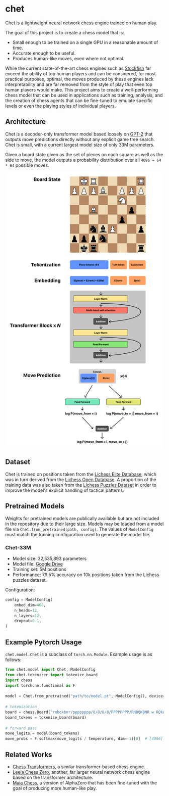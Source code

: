 # chet

Chet is a lightweight neural network chess engine trained on human play.

The goal of this project is to create a chess model that is:

-   Small enough to be trained on a single GPU in a reasonable amount of time.
-   Accurate enough to be useful.
-   Produces human-like moves, even where not optimal.

While the current state-of-the-art chess engines such as [Stockfish](https://stockfishchess.org/) far exceed the ability of top human players and can be considered, for most practical purposes, optimal, the moves produced by these engines lack interpretability and are far removed from the style of play that even top human players would make. This project aims to create a well-performing chess model that can be used in applications such as training, analysis, and the creation of chess agents that can be fine-tuned to emulate specific levels or even the playing styles of individual players.

## Architecture

Chet is a decoder-only transformer model based loosely on [GPT-2](https://cdn.openai.com/better-language-models/language_models_are_unsupervised_multitask_learners.pdf) that outputs move predictions directly without any explicit game tree search. Chet is small, with a current largest model size of only 33M parameters.

Given a board state given as the set of pieces on each square as well as the side to move, the model outputs a probability distribution over all `4096 = 64 * 64` possible moves.

<img src="./assets/architecture.png" alt="Architecture" width="500"/>

## Dataset

Chet is trained on positions taken from the [Lichess Elite Database](https://database.nikonoel.fr/), which was in turn derived from the [Lichess Open Database](https://database.lichess.org/). A proportion of the training data was also taken from the [Lichess Puzzles Dataset](https://database.lichess.org/#puzzles) in order to improve the model's explicit handling of tactical patterns.

## Pretrained Models

Weights for pretrained models are publically available but are not included in the repository due to their large size. Models may be loaded from a model file via `Chet.from_pretrained(path, config)`. The values of `ModelConfig` must match the training configuration used to generate the model file.

### Chet-33M

-   Model size: 32,535,893 parameters
-   Model file: [Google Drive](https://drive.google.com/file/d/1ypObrVRd_lXlVFABXb-o4u8koElxbiYE/view?usp=sharing)
-   Training set: 5M positions
-   Performance: 79.5% accuracy on 10k positions taken from the Lichess puzzles dataset.

Configuration:

```python
config = ModelConfig(
    embed_dim=468,
    n_heads=12,
    n_layers=12,
    dropout=0.1,
)
```

## Example Pytorch Usage

`chet.model.Chet` is a subclass of `torch.nn.Module`. Example usage is as follows:

```python
from chet.model import Chet, ModelConfig
from chet.tokenizer import tokenize_board
import chess
import torch.nn.functional as F

model = Chet.from_pretrained("path/to/model.pt", ModelConfig(), device="cuda")

# tokenization
board = chess.Board("rnbqkbnr/pppppppp/8/8/8/8/PPPPPPPP/RNBQKBNR w KQkq - 0 1")
board_tokens = tokenize_board(board)

# forward pass
move_logits = model(board_tokens)
move_probs = F.softmax(move_logits / temperature, dim=-1)[0]  # [4096]
```

## Related Works

-   [Chess Transformers](https://github.com/sgrvinod/chess-transformers), a similar transformer-based chess engine.
-   [Leela Chess Zero](https://github.com/LeelaChessZero/lc0), another, far larger neural network chess engine based on the transformer architecture.
-   [Maia Chess](https://www.maiachess.com/), a version of AlphaZero that has been fine-tuned with the goal of producing more human-like play.
